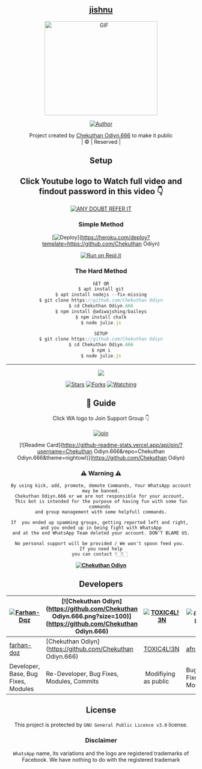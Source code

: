 <div align="center">

## [jishnu](https://git.io/typing-svg)

 </a>
</p>
<div align="center">
  <p align="center">
<img src="https://media.giphy.com/media/QoXw903mHLu4mqPfLd/giphy.gif?cid=790b7611a48d56eec88e20cfedb2c8be6e08c0fde3f8fe72&rid=giphy.gif&ct=g.gif" alt="GIF" width="300" height="250"/>
</p>
  <p align="center">
<a href="https://github.com/Chekuthan Odiyn.666"><img title="Author" src="https://img.shields.io/badge/Author-jishnu-Chekuthan Odiyn?color=blue&style=for-the-badge&logo=whatsapp"></a>
</p>
</div>
<p align="center">
Project created by <a href="https://github.com/Chekuthan Odiyn.666">Chekuthan Odiyn.666</a> to make it public
    <br>
       | © |
        Reserved |
    <br> 
</p>

## Setup
<div align="center"> 


## Click Youtube logo to Watch full video and findout password in this video 👇

 [![ANY DOUBT REFER IT](https://www.linkpicture.com/q/YouTube-Logo-700x394.png)](https://youtu.be/fd0KPblop-k)


  ### Simple Method
  
[![Deploy](https://www.herokucdn.com/deploy/button.svg)](https://heroku.com/deploy?template=https://github.com/Chekuthan Odiyn) 
  
[![Run on Repl.it](https://repl.it/badge/github/quiec/whatsAlfa)](https://replit.com/@Farhandqz/JulieMwol)
  
### The Hard Method
```js
GET QR
$ apt install git
$ apt install nodejs --fix-missing
$ git clone https://github.com/Chekuthan Odiyn
$ cd Chekuthan Odiyn.666
$ npm install @adiwajshing/baileys
$ npm install chalk
$ node julie.js
```
      
```js
SETUP
$ git clone https://github.com/Chekuthan Odiyn
$ cd Chekuthan Odiyn.666
$ npm i
$ node julie.js
```

----

  <p align="center">
  <a href="https://github.com/chekuthanOdiyn/C.N">
    
<a href="https://github.com/Chekuthan Odiyn.666/followers">
<img src="https://img.shields.io/github/repo-size/Chekuthan Odiyn?color=green&label=Repo%20total%20size&style=plastic">
<p align="center">
<a href="https://github.com/Chekuthan Odiyn.666/followers"
<img title="Followers" src="https://img.shields.io/github/followers/Chekuthan Odiyn.666?color=blue&style=flat-square"></a>
<a href="https://github.com/Chekuthan Odiyn/stargazers/"><img title="Stars" src="https://img.shields.io/github/stars/Chekuthan Odiyn?color=blue&style=flat-square"></a>
<a href="https://github.com/Chekuthan Odiyn/network/members"><img title="Forks" src="https://img.shields.io/github/forks/Chekuthan Odiyn?color=blue&style=flat-square"></a>
<a href="https://github.com/Chekuthan Odiyn/watchers"><img title="Watching" src="https://img.shields.io/github/watchers/Chekuthan Odiyn?label=Watchers&color=blue&style=flat-square"></a>
</p>

## 📢 Guide
Click WA logo to Join Support Group 👇
    <br>
<br>
  [![join](https://github.com/Alien-alfa/PublicBot/blob/main/wlogo.svg.png)](https://chat.whatsapp.com/JyX9JtUNU1Q7ogrPddB3LI)
  <div align="center">
       
  [![Readme Card](https://github-readme-stats.vercel.app/api/pin/?username=Chekuthan Odiyn.666&repo=Chekuthan Odiyn.666&theme=nightowl)](https://github.com/Chekuthan Odiyn)
  </div>
    
### ⚠ Warning ⚠

```
By using kick, add, promote, demote Commands, Your WhatsApp account may be banned.
Chekuthan Odiyn.666 or we are not responsible for your account, 
This bot is intended for the purpose of having fun with some fun commands 
and group management with some helpfull commands.

If  you ended up spamming groups, getting reported left and right, 
and you ended up in being fight with WhatsApp
and at the end WhatsApp Team deleted your account. DON'T BLAME US.

No personal support will be provided / We won't spoon feed you. 
If you need help
you can contact 👇🏻👇🏻 
```
**[![Chekuthan Odiyn](https://www.linkpicture.com/q/WHTSPP-LOGO.png)](http://wa.me/919656885197?text=Can%20you%20help%20bro)**

## Developers
  <div align="center">
    
  [![Farhan-Dqz](https://github.com/farhan-dqz.png?size=100)](https://github.com/farhan-dqz) | [![Chekuthan Odiyn](https://github.com/Chekuthan Odiyn.666.png?size=100)](https://github.com/Chekuthan Odiyn.666) |  [![TOXIC4L!3N](https://github.com/Alien-alfa.png?size=100)](https://github.com/AI-VIKI) | [![afnanplk](https://github.com/afnanplk.png?size=100)](https://github.com/afnanplk) 
----|----|----|----
[farhan-dqz](https://github.com/farhan-dqz) | [Chekuthan Odiyn](https://github.com/Chekuthan Odiyn.666) | [TOXIC4L!3N](https://github.com/AI-VIKI) | [afnanplk](https://github.com/afnanplk) 
Developer, Base, Bug Fixes, Modules| Re-Developer, Bug Fixes, Modules, Commits |  Modifiying  as   public | Bug Fixes, Modules 
  </div>
    


## License
This project is protected by `GNU General Public Licence v3.0` license.

### Disclaimer
`WhatsApp` name, its variations and the logo are registered trademarks of Facebook. We have nothing to do with the registered trademark
